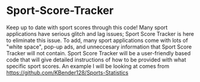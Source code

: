 # Sport-Score-Tracker
Keep up to date with sport scores through this code!
Many sport applications have serious glitch and lag issues; Sport Score Tracker is here to eliminate this issue. 
To add, many sport applications come with lots of "white space", pop-up ads, and unneccesary information that Sport Score Tracker will not contain. 
Sport Score Tracker will be a user-friendly based code that will give detailed instructions of how to be provided with what specific sport scores.
An example I will be looking at comes from https://github.com/KBender128/Sports-Statistics
